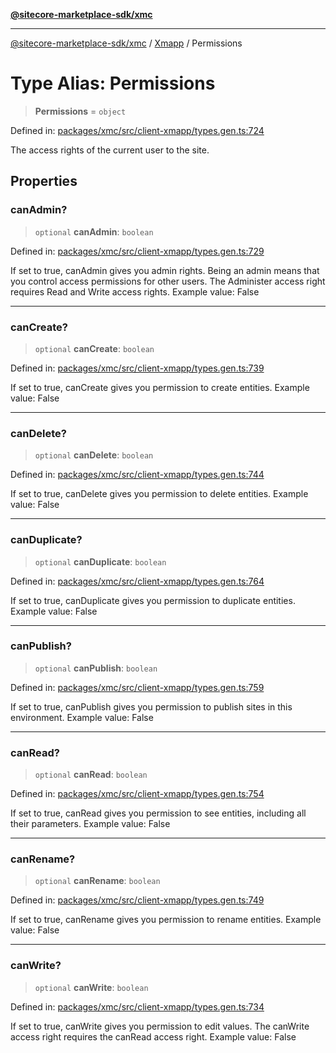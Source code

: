 [**@sitecore-marketplace-sdk/xmc**](../../../../README.md)

***

[@sitecore-marketplace-sdk/xmc](../../../../README.md) / [Xmapp](../README.md) / Permissions

# Type Alias: Permissions

> **Permissions** = `object`

Defined in: [packages/xmc/src/client-xmapp/types.gen.ts:724](https://github.com/Sitecore/marketplace-sdk/blob/main/packages/xmc/src/client-xmapp/types.gen.ts#L724)

The access rights of the current user to the site.

## Properties

### canAdmin?

> `optional` **canAdmin**: `boolean`

Defined in: [packages/xmc/src/client-xmapp/types.gen.ts:729](https://github.com/Sitecore/marketplace-sdk/blob/main/packages/xmc/src/client-xmapp/types.gen.ts#L729)

If set to true, canAdmin gives you admin rights. Being an admin means that you control access permissions for other users. The Administer access right requires Read and Write access rights.
Example value: False

***

### canCreate?

> `optional` **canCreate**: `boolean`

Defined in: [packages/xmc/src/client-xmapp/types.gen.ts:739](https://github.com/Sitecore/marketplace-sdk/blob/main/packages/xmc/src/client-xmapp/types.gen.ts#L739)

If set to true, canCreate gives you permission to create entities.
Example value: False

***

### canDelete?

> `optional` **canDelete**: `boolean`

Defined in: [packages/xmc/src/client-xmapp/types.gen.ts:744](https://github.com/Sitecore/marketplace-sdk/blob/main/packages/xmc/src/client-xmapp/types.gen.ts#L744)

If set to true, canDelete gives you permission to delete entities.
Example value: False

***

### canDuplicate?

> `optional` **canDuplicate**: `boolean`

Defined in: [packages/xmc/src/client-xmapp/types.gen.ts:764](https://github.com/Sitecore/marketplace-sdk/blob/main/packages/xmc/src/client-xmapp/types.gen.ts#L764)

If set to true, canDuplicate gives you permission to duplicate entities.
Example value: False

***

### canPublish?

> `optional` **canPublish**: `boolean`

Defined in: [packages/xmc/src/client-xmapp/types.gen.ts:759](https://github.com/Sitecore/marketplace-sdk/blob/main/packages/xmc/src/client-xmapp/types.gen.ts#L759)

If set to true, canPublish gives you permission to publish sites in this environment.
Example value: False

***

### canRead?

> `optional` **canRead**: `boolean`

Defined in: [packages/xmc/src/client-xmapp/types.gen.ts:754](https://github.com/Sitecore/marketplace-sdk/blob/main/packages/xmc/src/client-xmapp/types.gen.ts#L754)

If set to true, canRead gives you permission to see entities, including all their parameters.
Example value: False

***

### canRename?

> `optional` **canRename**: `boolean`

Defined in: [packages/xmc/src/client-xmapp/types.gen.ts:749](https://github.com/Sitecore/marketplace-sdk/blob/main/packages/xmc/src/client-xmapp/types.gen.ts#L749)

If set to true, canRename gives you permission to rename entities.
Example value: False

***

### canWrite?

> `optional` **canWrite**: `boolean`

Defined in: [packages/xmc/src/client-xmapp/types.gen.ts:734](https://github.com/Sitecore/marketplace-sdk/blob/main/packages/xmc/src/client-xmapp/types.gen.ts#L734)

If set to true, canWrite gives you permission to edit values. The canWrite access right requires the canRead access right.
Example value: False
